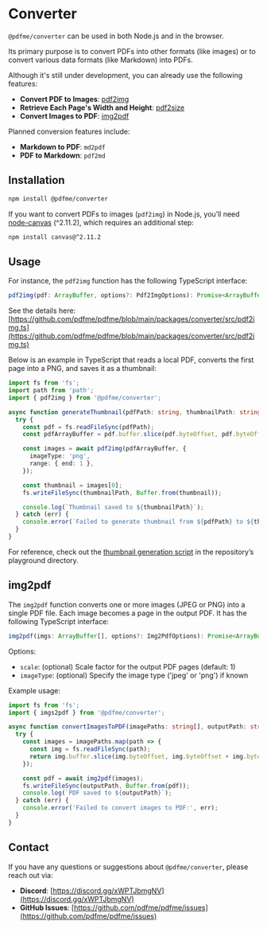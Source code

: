 # Converter

`@pdfme/converter` can be used in both Node.js and in the browser.  

Its primary purpose is to convert PDFs into other formats (like images) or to convert various data formats (like Markdown) into PDFs.

Although it's still under development, you can already use the following features:

- **Convert PDF to Images**: [pdf2img](https://github.com/pdfme/pdfme/blob/main/packages/converter/src/pdf2img.ts)
- **Retrieve Each Page's Width and Height**: [pdf2size](https://github.com/pdfme/pdfme/blob/main/packages/converter/src/pdf2size.ts)
- **Convert Images to PDF**: [img2pdf](https://github.com/pdfme/pdfme/blob/main/packages/converter/src/img2pdf.ts)

Planned conversion features include:
- **Markdown to PDF**: `md2pdf`
- **PDF to Markdown**: `pdf2md`

## Installation

```bash
npm install @pdfme/converter
```

If you want to convert PDFs to images (`pdf2img`) in Node.js, you’ll need [node-canvas](https://github.com/Automattic/node-canvas) (^2.11.2), which requires an additional step:

```bash
npm install canvas@^2.11.2
```

## Usage

For instance, the `pdf2img` function has the following TypeScript interface:

```ts
pdf2img(pdf: ArrayBuffer, options?: Pdf2ImgOptions): Promise<ArrayBuffer[]>
```
See the details here:  
[https://github.com/pdfme/pdfme/blob/main/packages/converter/src/pdf2img.ts](https://github.com/pdfme/pdfme/blob/main/packages/converter/src/pdf2img.ts)

Below is an example in TypeScript that reads a local PDF, converts the first page into a PNG, and saves it as a thumbnail:

```ts
import fs from 'fs';
import path from 'path';
import { pdf2img } from '@pdfme/converter';

async function generateThumbnail(pdfPath: string, thumbnailPath: string): Promise<void> {
  try {
    const pdf = fs.readFileSync(pdfPath);
    const pdfArrayBuffer = pdf.buffer.slice(pdf.byteOffset, pdf.byteOffset + pdf.byteLength);

    const images = await pdf2img(pdfArrayBuffer, {
      imageType: 'png',
      range: { end: 1 },
    });

    const thumbnail = images[0];
    fs.writeFileSync(thumbnailPath, Buffer.from(thumbnail));

    console.log(`Thumbnail saved to ${thumbnailPath}`);
  } catch (err) {
    console.error(`Failed to generate thumbnail from ${pdfPath} to ${thumbnailPath}`, err);
  }
}
```

For reference, check out the [thumbnail generation script](https://github.com/pdfme/pdfme/blob/main/playground/scripts/generate-templates-thumbnail.js) in the repository’s playground directory.

## img2pdf

The `img2pdf` function converts one or more images (JPEG or PNG) into a single PDF file. Each image becomes a page in the output PDF. It has the following TypeScript interface:

```ts
img2pdf(imgs: ArrayBuffer[], options?: Img2PdfOptions): Promise<ArrayBuffer>
```

Options:
- `scale`: (optional) Scale factor for the output PDF pages (default: 1)
- `imageType`: (optional) Specify the image type ('jpeg' or 'png') if known

Example usage:
```ts
import fs from 'fs';
import { imgs2pdf } from '@pdfme/converter';

async function convertImagesToPDF(imagePaths: string[], outputPath: string): Promise<void> {
  try {
    const images = imagePaths.map(path => {
      const img = fs.readFileSync(path);
      return img.buffer.slice(img.byteOffset, img.byteOffset + img.byteLength);
    });

    const pdf = await img2pdf(images);
    fs.writeFileSync(outputPath, Buffer.from(pdf));
    console.log(`PDF saved to ${outputPath}`);
  } catch (err) {
    console.error('Failed to convert images to PDF:', err);
  }
}
```


## Contact

If you have any questions or suggestions about `@pdfme/converter`, please reach out via:

- **Discord**: [https://discord.gg/xWPTJbmgNV](https://discord.gg/xWPTJbmgNV)
- **GitHub Issues**: [https://github.com/pdfme/pdfme/issues](https://github.com/pdfme/pdfme/issues)
